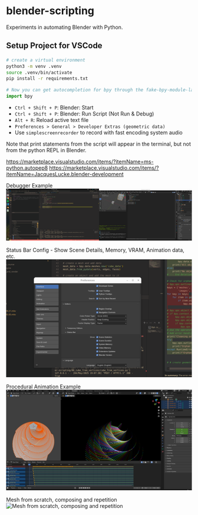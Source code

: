 # blender-scripting

Experiments in automating Blender with Python.

## Setup Project for VSCode

```bash
# create a virtual environment
python3 -m venv .venv
source .venv/bin/activate
pip install -r requirements.txt
```

```py
# Now you can get autocompletion for bpy through the fake-bpy-module-latest
import bpy
```

- `Ctrl + Shift + P`: Blender: Start
- `Ctrl + Shift + P`: Blender: Run Script (Not Run & Debug)
- `Alt + R`: Reload active text file
- `Preferences > General > Developer Extras (geometric data)`
- Use `simplescreenrecorder` to record with fast encoding system audio

Note that print statements from the script will appear in the terminal, but not from the python REPL in Blender.

https://marketplace.visualstudio.com/items/?itemName=ms-python.autopep8
https://marketplace.visualstudio.com/items/?itemName=JacquesLucke.blender-development

Debugger Example
![Debugger Example](./04_vscode_python/debugger.png)

Status Bar Config - Show Scene Details, Memory, VRAM, Animation data, etc.
![Status Bar Config - Show Scene Details, Memory, VRAM, Animation data, etc.](./04_vscode_python/status_bar_config.png)

Procedural Animation Example
![Procedural Animation Example](./08_stack_spin_animation/_renders/interface.png)

Mesh from scratch, composing and repetition
![Mesh from scratch, composing and repetition](./09_make_meshes/render.png)
